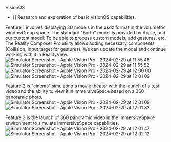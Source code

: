 VisionOS
- [] Research and exploration of basic visionOS capabilities.

Feature 1 involves displaying 3D models in the usdz format in the volumetric windowGroup space.
The standard "Earth" model is provided by Apple, and our custom model.
To be able to process custom models, add gestures, etc.
The Reality Composer Pro utility allows adding necessary components (Collision, Input target for gestures). We can update the model and continue working with it in RealityView.
![Simulator Screenshot - Apple Vision Pro - 2024-02-29 at 11 55 48](https://github.com/vlaskos/SampleVisionOS/assets/11546672/228e8730-25e0-4b65-a865-f2adecc9d7ec)
![Simulator Screenshot - Apple Vision Pro - 2024-02-29 at 11 55 52](https://github.com/vlaskos/SampleVisionOS/assets/11546672/a8742592-33ad-4aec-b9d0-8f289c603f25)
![Simulator Screenshot - Apple Vision Pro - 2024-02-29 at 12 00 00](https://github.com/vlaskos/SampleVisionOS/assets/11546672/ad7e53be-d20c-4656-ac9b-22bc441eadc8)
![Simulator Screenshot - Apple Vision Pro - 2024-02-29 at 12 01 09](https://github.com/vlaskos/SampleVisionOS/assets/11546672/2abcee9e-aec3-45f5-8cc8-0fc94cc44944)

Feature 2 is "cinema",simulating a movie theater with the launch of a test video and the ability to view it in ImmersiveSpace based on a 360 panoramic photo.
![Simulator Screenshot - Apple Vision Pro - 2024-02-29 at 12 01 09](https://github.com/vlaskos/SampleVisionOS/assets/11546672/f38d8985-eb1d-4e46-b4c3-1ea5b3ce5f82)
![Simulator Screenshot - Apple Vision Pro - 2024-02-29 at 12 01 32](https://github.com/vlaskos/SampleVisionOS/assets/11546672/e1831ebf-0c9a-4396-936f-9ff53f3b04f5)


Feature 3 is the launch of 360 panoramic video in the ImmersiveSpace environment to simulate ImmersiveSpace capabilities.
![Simulator Screenshot - Apple Vision Pro - 2024-02-29 at 12 01 47](https://github.com/vlaskos/SampleVisionOS/assets/11546672/71cbb18f-7ea5-433f-880a-5daecb7223d1)
![Simulator Screenshot - Apple Vision Pro - 2024-02-29 at 12 02 12](https://github.com/vlaskos/SampleVisionOS/assets/11546672/0c00b5a4-7576-4af8-bd1f-cf18fac1abe4)
